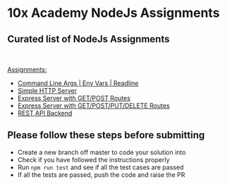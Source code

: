 # 10x Academy NodeJs Assignments

## Curated list of NodeJs Assignments

<br />  
  
[Assignments:](assignments)
* [Command Line Args | Env Vars | Readline](assignments/assignment_1/assignment_1.md)
* [Simple HTTP Server](assignments/assignment_2/assignment_2.md)
* [Express Server with GET/POST Routes](assignments/assignment_3/assignment_3.md)
* [Express Server with GET/POST/PUT/DELETE Routes](assignments/assignment_4/assignment_4.md)
* [REST API Backend](assignments/assignment_5/assignment_5.md)

## Please follow these steps before submitting
* Create a new branch off master to code your solution into
* Check if you have followed the instructions properly
* Run ```npm run test``` and see if all the test cases are passed
* If all the tests are passed, push the code and raise the PR 